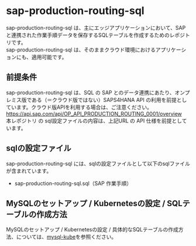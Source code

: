 # sap-production-routing-sql

sap-production-routing-sql は、主にエッジアプリケーションにおいて、SAPと連携された作業手順データを保存するSQLテーブルを作成するためのレポジトリです。  
sap-production-routing-sql は、そのままクラウド環境におけるアプリケーションにも、適用可能です。  

## 前提条件  
sap-production-routing-sql は、SQL の SAP とのデータ連携にあたり、オンプレミス版である（＝クラウド版ではない）SAPS4HANA API の利用を前提としています。クラウド版APIを利用する場合は、ご注意ください。  
https://api.sap.com/api/OP_API_PRODUCTION_ROUTING_0001/overview  
本レポジトリ の sql設定ファイルの内容は、上記URL の API 仕様を前提としています。  

## sqlの設定ファイル

sap-production-routing-sql には、sqlの設定ファイルとして以下のsqlファイルが含まれています。  

* sap-production-routing-sql.sql（SAP 作業手順）

## MySQLのセットアップ / Kubernetesの設定 / SQLテーブルの作成方法

MySQLのセットアップ / Kubernetesの設定 / 具体的なSQLテーブルの作成方法、については、[mysql-kube](https://github.com/latonaio/mysql-kube)を参照ください。